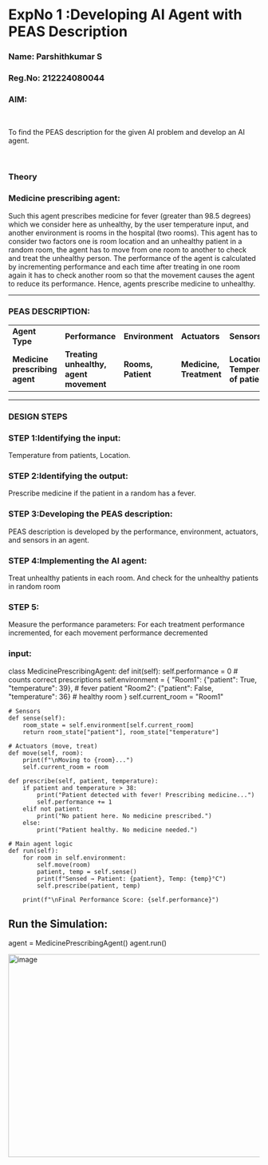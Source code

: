 <h1>ExpNo 1 :Developing AI Agent with PEAS Description</h1>

<h3>Name: Parshithkumar S
 <h3>Reg.No: 212224080044</h3>


<h3>AIM:</h3>
<br>
<p>To find the PEAS description for the given AI problem and develop an AI agent.</p>
<br>
<h3>Theory</h3>
<h3>Medicine prescribing agent:</h3>
<p>Such this agent prescribes medicine for fever (greater than 98.5 degrees) which we consider here as unhealthy, by the user temperature input, and another environment is rooms in the hospital (two rooms). This agent has to consider two factors one is room location and an unhealthy patient in a random room, the agent has to move from one room to another to check and treat the unhealthy person. The performance of the agent is calculated by incrementing performance and each time after treating in one room again it has to check another room so that the movement causes the agent to reduce its performance. Hence, agents prescribe medicine to unhealthy.</p>
<hr>
<h3>PEAS DESCRIPTION:</h3>
<table>
  <tr>
    <td><strong>Agent Type</strong></td>
    <td><strong>Performance</strong></td>
     <td><strong>Environment</strong></td>
    <td><strong>Actuators</strong></td>
    <td><strong>Sensors</strong></td>
  </tr>
    <tr>
    <td><strong>Medicine prescribing agent</strong></td>
    <td><strong>Treating unhealthy, agent movement</strong></td>
     <td><strong>Rooms, Patient</strong></td>
    <td><strong>Medicine, Treatment</strong></td>
    <td><strong>Location, Temperature of patient</strong></td>
  </tr>
</table>
<hr>
<H3>DESIGN STEPS</H3>
<h3>STEP 1:Identifying the input:</h3>
<p>Temperature from patients, Location.</p>
<h3>STEP 2:Identifying the output:</h3>
<p>Prescribe medicine if the patient in a random has a fever.</p>
<h3>STEP 3:Developing the PEAS description:</h3>
<p>PEAS description is developed by the performance, environment, actuators, and sensors in an agent.</p>
<h3>STEP 4:Implementing the AI agent:</h3>
<p>Treat unhealthy patients in each room. And check for the unhealthy patients in random room</p>
<h3>STEP 5:</h3>
<p>Measure the performance parameters: For each treatment performance incremented, for each movement performance decremented</p>

### input:

class MedicinePrescribingAgent: def init(self): self.performance = 0 # counts correct prescriptions self.environment = { "Room1": {"patient": True, "temperature": 39}, # fever patient "Room2": {"patient": False, "temperature": 36} # healthy room } self.current_room = "Room1"
```
# Sensors
def sense(self):
    room_state = self.environment[self.current_room]
    return room_state["patient"], room_state["temperature"]

# Actuators (move, treat)
def move(self, room):
    print(f"\nMoving to {room}...")
    self.current_room = room

def prescribe(self, patient, temperature):
    if patient and temperature > 38:
        print("Patient detected with fever! Prescribing medicine...")
        self.performance += 1
    elif not patient:
        print("No patient here. No medicine prescribed.")
    else:
        print("Patient healthy. No medicine needed.")

# Main agent logic
def run(self):
    for room in self.environment:
        self.move(room)
        patient, temp = self.sense()
        print(f"Sensed → Patient: {patient}, Temp: {temp}°C")
        self.prescribe(patient, temp)

    print(f"\nFinal Performance Score: {self.performance}")
```

## Run the Simulation:
agent = MedicinePrescribingAgent() agent.run()

<img width="597" height="407" alt="image" src="https://github.com/user-attachments/assets/281d4afa-99dd-4bb2-b74b-10feec2c6243" />


